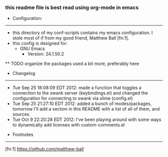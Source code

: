 
### this readme file is best read using org-mode in emacs
* Configuration:
-----------------------
- this directory of my conf-scripts contains my emacs configuration. I stole most of if from my good friend, Matthew Ball [fn:1].
- this config is designed for:
  + GNU Emacs
    - Version: 24.1.50.2


** TODO organize the packages used a bit more, preferably here

* Changelog
----------------
- Tue Sep 25 18:08:09 EDT 2012: made a function that toggles a connection to the swank server (keybindings.el) and changed the configuration for connecting to swank via slime (config.el)
- Tue Sep 25 21:27:10 EDT 2012: added a bunch of modes/packages, tomorrow I'll add a section in this README with a list of all of them, and sources.
- Tue Oct  9 22:20:28 EDT 2012: I've been playing around with some ways to dynamically add licenses with custom-comments.el



* Footnotes
----------------

[fn:1] https://github.com/matthew-ball
